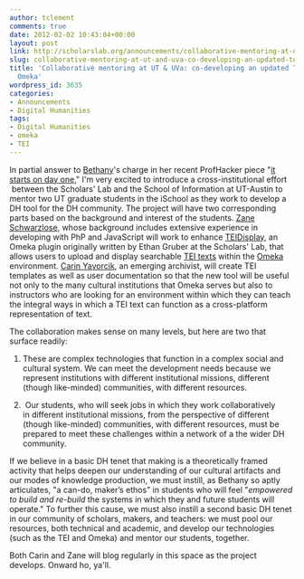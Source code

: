 ```yaml
---
author: tclement
comments: true
date: 2012-02-02 10:43:04+00:00
layout: post
link: http://scholarslab.org/announcements/collaborative-mentoring-at-ut-and-uva-co-developing-an-updated-teidisplay-for-omeka/
slug: collaborative-mentoring-at-ut-and-uva-co-developing-an-updated-teidisplay-for-omeka
title: 'Collaborative mentoring at UT & UVa: co-developing an updated TEIDisplay for
  Omeka'
wordpress_id: 3635
categories:
- Announcements
- Digital Humanities
tags:
- Digital Humanities
- omeka
- TEI
---
```


In partial answer to [Bethany](http://www.scholarslab.org/author/bethany/)'s charge in her recent ProfHacker piece "[it starts on day one](http://chronicle.com/blogs/profhacker/it-starts-on-day-one/37893)," I'm very excited to introduce a cross-institutional effort  between the Scholars' Lab and the School of Information at UT-Austin to mentor two UT graduate students in the iSchool as they work to develop a DH tool for the DH community. The project will have two corresponding parts based on the background and interest of the students. [Zane Schwarzlose](http://www.scholarslab.org/author/zschwarzlose/), whose background includes extensive experience in developing with PhP and JavaScript will work to enhance [TEIDisplay](https://github.com/scholarslab/TeiDisplay), an Omeka plugin originally written by Ethan Gruber at the Scholars' Lab, that allows users to upload and display searchable [TEI texts](http://www.tei-c.org/) within the [Omeka](http://omeka.org) environment. [Carin Yavorcik](http://www.scholarslab.org/author/cyavorcik/), an emerging archivist, will create TEI templates as well as user documentation so that the new tool will be useful not only to the many cultural institutions that Omeka serves but also to instructors who are looking for an environment within which they can teach the integral ways in which a TEI text can function as a cross-platform representation of text.

The collaboration makes sense on many levels, but here are two that surface readily:



	
  1. These are complex technologies that function in a complex social and cultural system. We can meet the development needs because we represent institutions with different institutional missions, different (though like-minded) communities, with different resources.

	
  2.  Our students, who will seek jobs in which they work collaboratively in different institutional missions, from the perspective of different (though like-minded) communities, with different resources, must be prepared to meet these challenges within a network of a the wider DH community.


If we believe in a basic DH tenet that making is a theoretically framed activity that helps deepen our understanding of our cultural artifacts and our modes of knowledge production, we must instill, as Bethany so aptly articulates, "a can-do, maker’s ethos" in students who will feel "_empowered to build and re-build_ the systems in which they and future students will operate." To further this cause, we must also instill a second basic DH tenet in our community of scholars, makers, and teachers: we must pool our resources, both technical and academic, and develop our technologies (such as the TEI and Omeka) and mentor our students, together.

Both Carin and Zane will blog regularly in this space as the project develops. Onward ho, ya'll.
